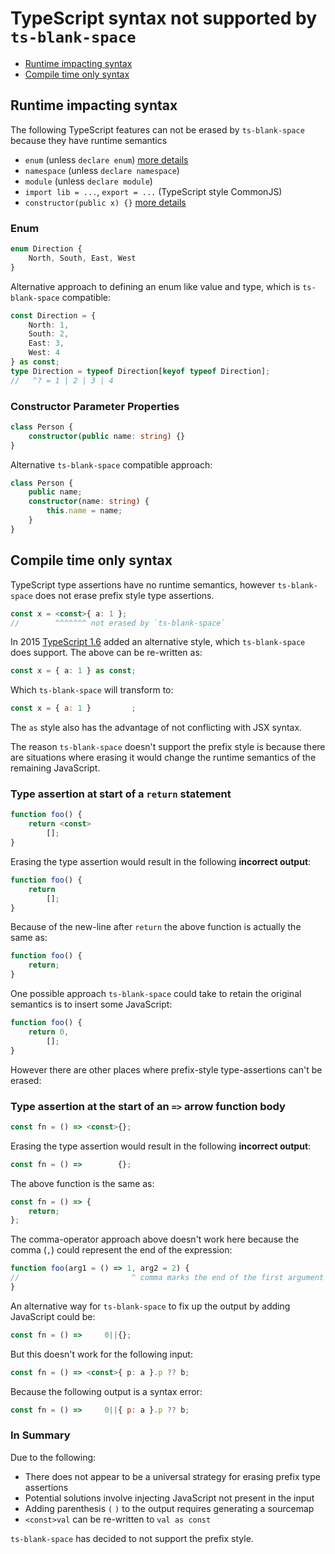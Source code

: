 # TypeScript syntax not supported by `ts-blank-space`

- [Runtime impacting syntax](#runtime-impacting-syntax)
- [Compile time only syntax](#compile-time-only-syntax)

## Runtime impacting syntax

The following TypeScript features can not be erased by `ts-blank-space` because they have runtime semantics

- `enum` (unless `declare enum`) [more details](#enum)
- `namespace` (unless `declare namespace`)
- `module` (unless `declare module`)
- `import lib = ...`, `export = ...` (TypeScript style CommonJS)
- `constructor(public x) {}` [more details](#constructor-parameter-properties)

### Enum

```typescript
enum Direction {
    North, South, East, West
}
```

Alternative approach to defining an enum like value and type, which is `ts-blank-space` compatible:

```typescript
const Direction = {
    North: 1,
    South: 2,
    East: 3,
    West: 4
} as const;
type Direction = typeof Direction[keyof typeof Direction];
//   ^? = 1 | 2 | 3 | 4
```

### Constructor Parameter Properties

```typescript
class Person {
    constructor(public name: string) {}
}
```

Alternative `ts-blank-space` compatible approach:

```typescript
class Person {
    public name;
    constructor(name: string) {
        this.name = name;
    }
}
```

## Compile time only syntax

TypeScript type assertions have no runtime semantics, however `ts-blank-space` does not erase prefix style type assertions.

```typescript
const x = <const>{ a: 1 };
//        ^^^^^^^ not erased by `ts-blank-space`
```

In 2015 [TypeScript 1.6](https://www.typescriptlang.org/docs/handbook/release-notes/typescript-1-6.html#new-tsx-file-extension-and-as-operator) added an alternative style, which `ts-blank-space` does support. The above can be re-written as:

```typescript
const x = { a: 1 } as const;
```

Which `ts-blank-space` will transform to:

```javascript
const x = { a: 1 }         ;
```

The `as` style also has the advantage of not conflicting with JSX syntax.

The reason `ts-blank-space` doesn't support the prefix style is because there are situations where erasing it would change the runtime semantics of the remaining JavaScript.

### Type assertion at start of a `return` statement

```typescript
function foo() {
    return <const>
        [];
}
```

Erasing the type assertion would result in the following **incorrect output**:

```javascript
function foo() {
    return
        [];
}
```

Because of the new-line after `return` the above function is actually the same as:

```javascript
function foo() {
    return;
}
```

One possible approach `ts-blank-space` could take to retain the original semantics is to insert some JavaScript:

```javascript
function foo() {
    return 0,
        [];
}
```

However there are other places where prefix-style type-assertions can't be erased:

### Type assertion at the start of an `=>` arrow function body

```typescript
const fn = () => <const>{};
```

Erasing the type assertion would result in the following **incorrect output**:

```javascript
const fn = () =>        {};
```

The above function is the same as:

```javascript
const fn = () => {
    return;
};
```

The comma-operator approach above doesn't work here because the comma (`,`) could represent the end of the expression:

```javascript
function foo(arg1 = () => 1, arg2 = 2) {
//                         ^ comma marks the end of the first argument
}
```

An alternative way for `ts-blank-space` to fix up the output by adding JavaScript could be:

```javascript
const fn = () =>     0||{};
```

But this doesn't work for the following input:

```typescript
const fn = () => <const>{ p: a }.p ?? b;
```

Because the following output is a syntax error:

```javascript
const fn = () =>     0||{ p: a }.p ?? b;
```

### In Summary

Due to the following:

- There does not appear to be a universal strategy for erasing prefix type assertions
- Potential solutions involve injecting JavaScript not present in the input
- Adding parenthesis `(` `)` to the output requires generating a sourcemap
- `<const>val` can be re-written to `val as const`

`ts-blank-space` has decided to not support the prefix style.
